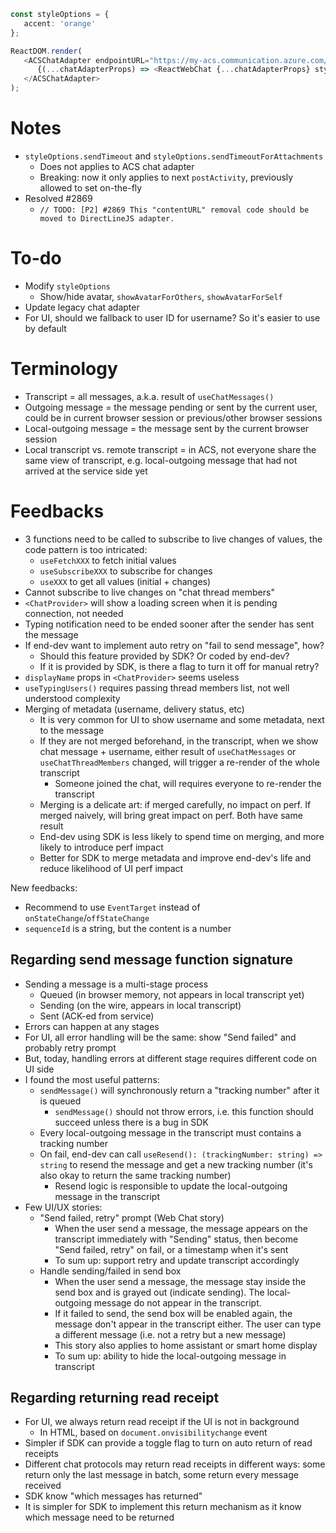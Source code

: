 ```ts
const styleOptions = {
   accent: 'orange'
};

ReactDOM.render(
   <ACSChatAdapter endpointURL="https://my-acs.communication.azure.com/" token="a1b2c3d">
      {(...chatAdapterProps) => <ReactWebChat {...chatAdapterProps} styleOptions={styleOptions} />}
   </ACSChatAdapter>
);
```

# Notes

-  `styleOptions.sendTimeout` and `styleOptions.sendTimeoutForAttachments`
   -  Does not applies to ACS chat adapter
   -  Breaking: now it only applies to next `postActivity`, previously allowed to set on-the-fly
-  Resolved #2869
   -  `// TODO: [P2] #2869 This "contentURL" removal code should be moved to DirectLineJS adapter.`

# To-do

-  Modify `styleOptions`
   -  Show/hide avatar, `showAvatarForOthers`, `showAvatarForSelf`
-  Update legacy chat adapter
-  For UI, should we fallback to user ID for username? So it's easier to use by default

# Terminology

-  Transcript = all messages, a.k.a. result of `useChatMessages()`
-  Outgoing message = the message pending or sent by the current user, could be in current browser session or previous/other browser sessions
-  Local-outgoing message = the message sent by the current browser session
-  Local transcript vs. remote transcript = in ACS, not everyone share the same view of transcript, e.g. local-outgoing message that had not arrived at the service side yet

# Feedbacks

-  3 functions need to be called to subscribe to live changes of values, the code pattern is too intricated:
   -  `useFetchXXX` to fetch initial values
   -  `useSubscribeXXX` to subscribe for changes
   -  `useXXX` to get all values (initial + changes)
-  Cannot subscribe to live changes on "chat thread members"
-  `<ChatProvider>` will show a loading screen when it is pending connection, not needed
-  Typing notification need to be ended sooner after the sender has sent the message
-  If end-dev want to implement auto retry on "fail to send message", how?
   -  Should this feature provided by SDK? Or coded by end-dev?
   -  If it is provided by SDK, is there a flag to turn it off for manual retry?
-  `displayName` props in `<ChatProvider>` seems useless
-  `useTypingUsers()` requires passing thread members list, not well understood complexity
-  Merging of metadata (username, delivery status, etc)
   -  It is very common for UI to show username and some metadata, next to the message
   -  If they are not merged beforehand, in the transcript, when we show chat message + username, either result of `useChatMessages` or `useChatThreadMembers` changed, will trigger a re-render of the whole transcript
      -  Someone joined the chat, will requires everyone to re-render the transcript
   -  Merging is a delicate art: if merged carefully, no impact on perf. If merged naively, will bring great impact on perf. Both have same result
   -  End-dev using SDK is less likely to spend time on merging, and more likely to introduce perf impact
   -  Better for SDK to merge metadata and improve end-dev's life and reduce likelihood of UI perf impact

New feedbacks:

-  Recommend to use `EventTarget` instead of `onStateChange`/`offStateChange`
-  `sequenceId` is a string, but the content is a number

## Regarding send message function signature

-  Sending a message is a multi-stage process
   -  Queued (in browser memory, not appears in local transcript yet)
   -  Sending (on the wire, appears in local transcript)
   -  Sent (ACK-ed from service)
-  Errors can happen at any stages
-  For UI, all error handling will be the same: show "Send failed" and probably retry prompt
-  But, today, handling errors at different stage requires different code on UI side
-  I found the most useful patterns:
   -  `sendMessage()` will synchronously return a "tracking number" after it is queued
      -  `sendMessage()` should not throw errors, i.e. this function should succeed unless there is a bug in SDK
   -  Every local-outgoing message in the transcript must contains a tracking number
   -  On fail, end-dev can call `useResend(): (trackingNumber: string) => string` to resend the message and get a new tracking number (it's also okay to return the same tracking number)
      -  Resend logic is responsible to update the local-outgoing message in the transcript
-  Few UI/UX stories:
   -  "Send failed, retry" prompt (Web Chat story)
      -  When the user send a message, the message appears on the transcript immediately with "Sending" status, then become "Send failed, retry" on fail, or a timestamp when it's sent
      -  To sum up: support retry and update transcript accordingly
   -  Handle sending/failed in send box
      -  When the user send a message, the message stay inside the send box and is grayed out (indicate sending). The local-outgoing message do not appear in the transcript.
      -  If it failed to send, the send box will be enabled again, the message don't
         appear in the transcript either. The user can type a different message (i.e. not a retry but a new message)
      -  This story also applies to home assistant or smart home display
      -  To sum up: ability to hide the local-outgoing message in transcript

## Regarding returning read receipt

-  For UI, we always return read receipt if the UI is not in background
   -  In HTML, based on `document.onvisibilitychange` event
-  Simpler if SDK can provide a toggle flag to turn on auto return of read receipts
-  Different chat protocols may return read receipts in different ways: some return only the last message in batch, some return every message received
-  SDK know "which messages has returned"
-  It is simpler for SDK to implement this return mechanism as it know which message need to be returned
